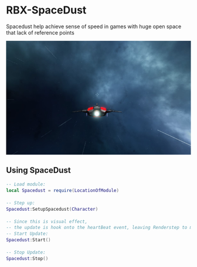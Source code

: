 # RBX-SpaceDust
Spacedust help achieve sense of speed in games with huge open space that lack of reference points

<img align="center" src="/Demo.jpg?raw=true" width="880">

## Using SpaceDust

```lua
-- Load module:
local Spacedust = require(LocationOfModule)

-- Step up:
Spacedust:SetupSpacedust(Character)

-- Since this is visual effect, 
-- the update is hook onto the heartBeat event, leaving Renderstep to more important stuffs.
-- Start Update:
Spacedust:Start()

-- Stop Update:
Spacedust:Stop()
```
